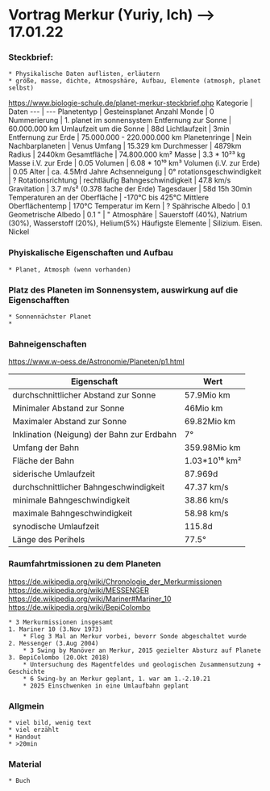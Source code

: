 # Vortrag Merkur (Yuriy, Ich) --> 17.01.22 

### Steckbrief:
	* Physikalische Daten auflisten, erläutern
	* größe, masse, dichte, Atmospshäre, Aufbau, Elemente (atmosph, planet selbst)
	
<https://www.biologie-schule.de/planet-merkur-steckbrief.php>
Kategorie | Daten
--- | ---
Planetentyp | Gesteinsplanet
Anzahl Monde | 0
Nummerierung | 1. planet im sonnensystem
Entfernung zur Sonne | 60.000.000 km
Umlaufzeit um die Sonne | 88d
Lichtlaufzeit | 3min 
Entfernung zur Erde | 75.000.000 - 220.000.000 km
Planetenringe | Nein
Nachbarplaneten | Venus
Umfang | 15.329 km
Durchmesser | 4879km
Radius | 2440km
Gesamtfläche | 74.800.000 km²
Masse | 3.3 * 10²³ kg
Masse i.V. zur Erde | 0.05
Volumen | 6.08 * 10¹⁰ km³
Volumen (i.V. zur Erde) | 0.05
Alter | ca. 4.5Mrd Jahre
Achsenneigung | 0°
rotationsgeschwindigkeit | ?
Rotationsrichtung | rechtläufig
Bahngeschwindigkeit | 47.8 km/s
Gravitation | 3.7 m/s² (0.378 fache der Erde)
Tagesdauer | 58d 15h 30min
Temperaturen an der Oberfläche | -170°C bis 425°C
Mittlere Oberflächentemp | 170°C
Temperatur im Kern | ?
Spährische Albedo | 0.1
Geometrische Albedo  | 0.1
" | "
Atmosphäre | Sauerstoff (40%), Natrium (30%), Wasserstoff (20%), Helium(5%)
Häufigste Elemente | Silizium. Eisen. Nickel




### Phyiskalische Eigenschaften und Aufbau
	* Planet, Atmosph (wenn vorhanden)

### Platz des Planeten im Sonnensystem, auswirkung auf die Eigenschafften
	* Sonnennächster Planet
	*

### Bahneigenschaften
<https://www.w-oess.de/Astronomie/Planeten/p1.html>

Eigenschaft | Wert
--- | ---
durchschnittlicher Abstand zur Sonne | 57.9Mio km
Minimaler Abstand zur Sonne | 46Mio km
Maximaler Abstand zur Sonne | 69.82Mio km
Inklination (Neigung) der Bahn zur Erdbahn | 7°
Umfang der Bahn | 359.98Mio km
Fläche der Bahn | 1.03*10¹⁶ km²
siderische Umlaufzeit | 87.969d
durchschnittlicher Bahngeschwindigkeit | 47.37 km/s
minimale Bahngeschwindigkeit | 38.86 km/s
maximale Bahngeschwindigkeit | 58.98 km/s
synodische Umlaufzeit | 115.8d
Länge des Perihels | 77.5°

### Raumfahrtmissionen zu dem Planeten
<https://de.wikipedia.org/wiki/Chronologie_der_Merkurmissionen>
<https://de.wikipedia.org/wiki/MESSENGER>
<https://de.wikipedia.org/wiki/Mariner#Mariner_10>
<https://de.wikipedia.org/wiki/BepiColombo>
	
	* 3 Merkurmissionen insgesamt
	1. Mariner 10 (3.Nov 1973)
		* Flog 3 Mal an Merkur vorbei, bevorr Sonde abgeschaltet wurde
	2. Messenger (3.Aug 2004)
		* 3 Swing by Manöver an Merkur, 2015 gezielter Absturz auf Planete
	3. BepiColombo (20.Okt 2018)
		* Untersuchung des Magentfeldes und geologischen Zusammensutzung + Geschichte
		* 6 Swing-by an Merkur geplant, 1. war am 1.-2.10.21
		* 2025 Einschwenken in eine Umlaufbahn geplant
	

### Allgmein
	* viel bild, wenig text
	* viel erzählt
	* Handout 
	* >20min

### Material
	* Buch	
